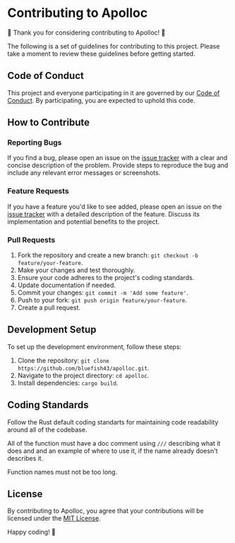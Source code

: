 # Contributing to Apolloc

🎉 Thank you for considering contributing to Apolloc! 🚀

The following is a set of guidelines for contributing to this project. Please take a moment to review these guidelines before getting started.

## Code of Conduct

This project and everyone participating in it are governed by our [Code of Conduct](CODE_OF_CONDUCT.md). By participating, you are expected to uphold this code.

## How to Contribute

### Reporting Bugs

If you find a bug, please open an issue on the [issue tracker](https://github.com/bluefish43/apolloc/issues) with a clear and concise description of the problem. Provide steps to reproduce the bug and include any relevant error messages or screenshots.

### Feature Requests

If you have a feature you'd like to see added, please open an issue on the [issue tracker](https://github.com/bluefish43/apolloc/issues) with a detailed description of the feature. Discuss its implementation and potential benefits to the project.

### Pull Requests

1. Fork the repository and create a new branch: `git checkout -b feature/your-feature`.
2. Make your changes and test thoroughly.
3. Ensure your code adheres to the project's coding standards.
4. Update documentation if needed.
5. Commit your changes: `git commit -m 'Add some feature'`.
6. Push to your fork: `git push origin feature/your-feature`.
7. Create a pull request.

## Development Setup

To set up the development environment, follow these steps:

1. Clone the repository: `git clone https://github.com/bluefish43/apolloc.git`.
2. Navigate to the project directory: `cd apolloc`.
3. Install dependencies: `cargo build`.

## Coding Standards

Follow the Rust default coding standarts for maintaining code readability around all of the codebase.

All of the function must have a doc comment using `///` describing what it does and and an example of where to use it, if the name already doesn't describes it.

Function names must not be too long.

## License

By contributing to Apolloc, you agree that your contributions will be licensed under the [MIT License](LICENSE).

Happy coding! 🚀
